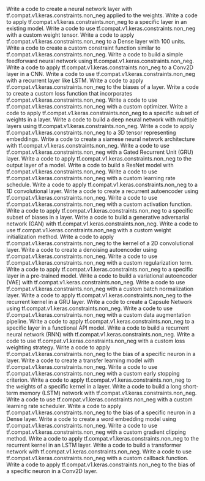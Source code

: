 Write a code to create a neural network layer with tf.compat.v1.keras.constraints.non_neg applied to the weights.
Write a code to apply tf.compat.v1.keras.constraints.non_neg to a specific layer in an existing model.
Write a code to use tf.compat.v1.keras.constraints.non_neg with a custom weight tensor.
Write a code to apply tf.compat.v1.keras.constraints.non_neg to a Dense layer with 100 units.
Write a code to create a custom constraint function similar to tf.compat.v1.keras.constraints.non_neg.
Write a code to build a simple feedforward neural network using tf.compat.v1.keras.constraints.non_neg.
Write a code to apply tf.compat.v1.keras.constraints.non_neg to a Conv2D layer in a CNN.
Write a code to use tf.compat.v1.keras.constraints.non_neg with a recurrent layer like LSTM.
Write a code to apply tf.compat.v1.keras.constraints.non_neg to the biases of a layer.
Write a code to create a custom loss function that incorporates tf.compat.v1.keras.constraints.non_neg.
Write a code to use tf.compat.v1.keras.constraints.non_neg with a custom optimizer.
Write a code to apply tf.compat.v1.keras.constraints.non_neg to a specific subset of weights in a layer.
Write a code to build a deep neural network with multiple layers using tf.compat.v1.keras.constraints.non_neg.
Write a code to apply tf.compat.v1.keras.constraints.non_neg to a 3D tensor representing embeddings.
Write a code to create a siamese neural network architecture with tf.compat.v1.keras.constraints.non_neg.
Write a code to use tf.compat.v1.keras.constraints.non_neg with a Gated Recurrent Unit (GRU) layer.
Write a code to apply tf.compat.v1.keras.constraints.non_neg to the output layer of a model.
Write a code to build a ResNet model with tf.compat.v1.keras.constraints.non_neg.
Write a code to use tf.compat.v1.keras.constraints.non_neg with a custom learning rate schedule.
Write a code to apply tf.compat.v1.keras.constraints.non_neg to a 1D convolutional layer.
Write a code to create a recurrent autoencoder using tf.compat.v1.keras.constraints.non_neg.
Write a code to use tf.compat.v1.keras.constraints.non_neg with a custom activation function.
Write a code to apply tf.compat.v1.keras.constraints.non_neg to a specific subset of biases in a layer.
Write a code to build a generative adversarial network (GAN) with tf.compat.v1.keras.constraints.non_neg.
Write a code to use tf.compat.v1.keras.constraints.non_neg with a custom weight initialization method.
Write a code to apply tf.compat.v1.keras.constraints.non_neg to the kernel of a 2D convolutional layer.
Write a code to create a denoising autoencoder using tf.compat.v1.keras.constraints.non_neg.
Write a code to use tf.compat.v1.keras.constraints.non_neg with a custom regularization term.
Write a code to apply tf.compat.v1.keras.constraints.non_neg to a specific layer in a pre-trained model.
Write a code to build a variational autoencoder (VAE) with tf.compat.v1.keras.constraints.non_neg.
Write a code to use tf.compat.v1.keras.constraints.non_neg with a custom batch normalization layer.
Write a code to apply tf.compat.v1.keras.constraints.non_neg to the recurrent kernel in a GRU layer.
Write a code to create a Capsule Network using tf.compat.v1.keras.constraints.non_neg.
Write a code to use tf.compat.v1.keras.constraints.non_neg with a custom data augmentation pipeline.
Write a code to apply tf.compat.v1.keras.constraints.non_neg to a specific layer in a functional API model.
Write a code to build a recurrent neural network (RNN) with tf.compat.v1.keras.constraints.non_neg.
Write a code to use tf.compat.v1.keras.constraints.non_neg with a custom loss weighting strategy.
Write a code to apply tf.compat.v1.keras.constraints.non_neg to the bias of a specific neuron in a layer.
Write a code to create a transfer learning model with tf.compat.v1.keras.constraints.non_neg.
Write a code to use tf.compat.v1.keras.constraints.non_neg with a custom early stopping criterion.
Write a code to apply tf.compat.v1.keras.constraints.non_neg to the weights of a specific kernel in a layer.
Write a code to build a long short-term memory (LSTM) network with tf.compat.v1.keras.constraints.non_neg.
Write a code to use tf.compat.v1.keras.constraints.non_neg with a custom learning rate scheduler.
Write a code to apply tf.compat.v1.keras.constraints.non_neg to the bias of a specific neuron in a Dense layer.
Write a code to create a word embedding model using tf.compat.v1.keras.constraints.non_neg.
Write a code to use tf.compat.v1.keras.constraints.non_neg with a custom gradient clipping method.
Write a code to apply tf.compat.v1.keras.constraints.non_neg to the recurrent kernel in an LSTM layer.
Write a code to build a transformer network with tf.compat.v1.keras.constraints.non_neg.
Write a code to use tf.compat.v1.keras.constraints.non_neg with a custom callback function.
Write a code to apply tf.compat.v1.keras.constraints.non_neg to the bias of a specific neuron in a Conv2D layer.